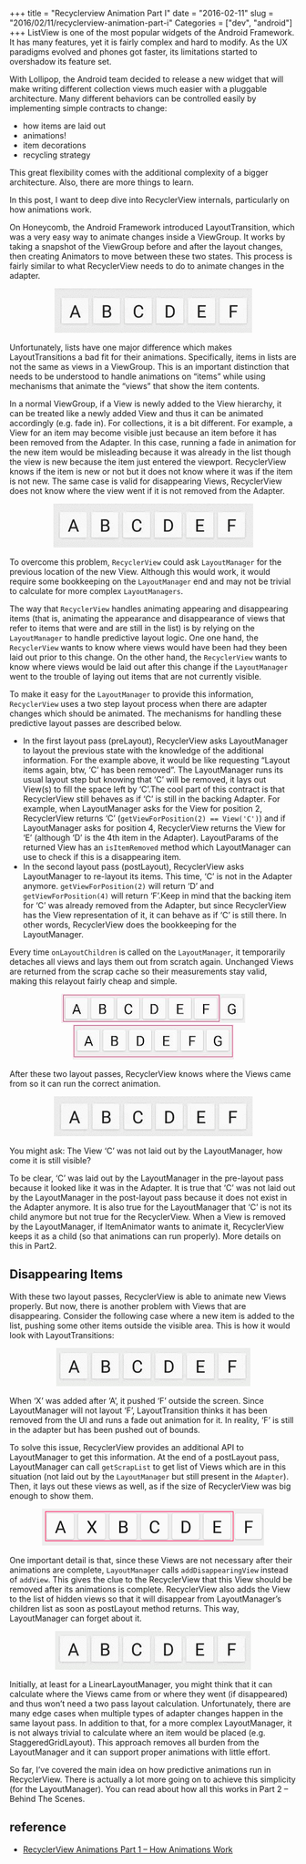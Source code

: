 +++
title = "Recyclerview Animation Part I"
date = "2016-02-11"
slug = "2016/02/11/recyclerview-animation-part-i"
Categories = ["dev", "android"]
+++
ListView is one of the most popular widgets of the Android Framework. It has many features, yet it is fairly complex and hard to modify. As the UX paradigms evolved and phones got faster, its limitations started to overshadow its feature set.

With Lollipop, the Android team decided to release a new widget that will make writing different collection views much easier with a pluggable architecture. Many different behaviors can be controlled easily by implementing simple contracts to change:

+ how items are laid out
+ animations!
+ item decorations
+ recycling strategy

This great flexibility comes with the additional complexity of a bigger architecture. Also, there are more things to learn.

<!-- more -->

In this post, I want to deep dive into RecyclerView internals, particularly on how animations work.

On Honeycomb, the Android Framework introduced LayoutTransition, which was a very easy way to animate changes inside a ViewGroup. It works by taking a snapshot of the ViewGroup before and after the layout changes, then creating Animators to move between these two states. This process is fairly similar to what RecyclerView needs to do to animate changes in the adapter.

<center><img src="/images/trans_man_default.gif" alt="LayoutTransition example"></center>

Unfortunately, lists have one major difference which makes LayoutTransitions a bad fit for their animations. Specifically, items in lists are not the same as views in a ViewGroup. This is an important distinction that needs to be understood to handle animations on “items” while using mechanisms that animate the “views” that show the item contents.

In a normal ViewGroup, if a View is newly added to the View hierarchy, it can be treated like a newly added View and thus it can be animated accordingly (e.g. fade in). For collections, it is a bit different. For example, a View for an item may become visible just because an item before it has been removed from the Adapter. In this case, running a fade in animation for the new item would be misleading because it was already in the list though the view is new because the item just entered the viewport. RecyclerView knows if the item is new or not but it does not know where it was if the item is not new. The same case is valid for disappearing Views, RecyclerView does not know where the view went if it is not removed from the Adapter.

<center><img src="/images/trans_man_bad.gif" alt="LayoutTransition failure for a list"></center>

To overcome this problem, ``RecyclerView`` could ask ``LayoutManager`` for the previous location of the new View. Although this would work, it would require some bookkeeping on the ``LayoutManager`` end and may not be trivial to calculate for more complex ``LayoutManagers``.

The way that ``RecyclerView`` handles animating appearing and disappearing items (that is, animating the appearance and disappearance of views that refer to items that were and are still in the list) is by relying on the ``LayoutManager`` to handle predictive layout logic. One one hand, the ``RecyclerView`` wants to know where views would have been had they been laid out prior to this change. On the other hand, the ``RecyclerView`` wants to know where views would be laid out after this change if the ``LayoutManager`` went to the trouble of laying out items that are not currently visible.

To make it easy for the ``LayoutManager`` to provide this information, ``RecyclerView`` uses a two step layout process when there are adapter changes which should be animated. The mechanisms for handling these predictive layout passes are described below.

+ In the first layout pass (preLayout), RecyclerView asks LayoutManager to layout the previous state with the knowledge of the additional information. For the example above, it would be like requesting “Layout items again, btw, ‘C’ has been removed”. The LayoutManager runs its usual layout step but knowing that ‘C’ will be removed, it lays out View(s) to fill the space left by ‘C’.The cool part of this contract is that RecyclerView still behaves as if ‘C’ is still in the backing Adapter. For example, when LayoutManager asks for the View for position 2, RecyclerView returns ‘C’ (``getViewForPosition(2) == View('C')``) and if LayoutManager asks for position 4, RecyclerView returns the View for ‘E’ (although ‘D’ is the 4th item in the Adapter). LayoutParams of the returned View has an ``isItemRemoved`` method which LayoutManager can use to check if this is a disappearing item.
+ In the second layout pass (postLayout), RecyclerView asks LayoutManager to re-layout its items. This time, ‘C’ is not in the Adapter anymore. ``getViewForPosition(2)`` will return ‘D’ and ``getViewForPosition(4)`` will return ‘F’.Keep in mind that the backing item for ‘C’ was already removed from the Adapter, but since RecyclerView has the View representation of it, it can behave as if ‘C’ is still there. In other words, RecyclerView does the bookkeeping for the LayoutManager.

Every time ``onLayoutChildren`` is called on the ``LayoutManager``, it temporarily detaches all views and lays them out from scratch again. Unchanged Views are returned from the scrap cache so their measurements stay valid, making this relayout fairly cheap and simple.

<center><img src="/images/pre-layout.jpeg" alt="LinearLayoutManager pre layout result"></center>

<center><img src="/images/post-layout.jpeg" alt="LinearLayoutManager post layout result"></center>

After these two layout passes, RecyclerView knows where the Views came from so it can run the correct animation.

<center><img src="/images/predictive_animations.gif" alt="predictive animations"></center>

You might ask: The View ‘C’ was not laid out by the LayoutManager, how come it is still visible?

To be clear, ‘C’ was laid out by the LayoutManager in the pre-layout pass because it looked like it was in the Adapter. It is true that ‘C’ was not laid out by the LayoutManager in the post-layout pass because it does not exist in the Adapter anymore. It is also true for the LayoutManager that ‘C’ is not its child anymore but not true for the RecyclerView. When a View is removed by the LayoutManager, if ItemAnimator wants to animate it, RecyclerView keeps it as a child (so that animations can run properly). More details on this in Part2.

## Disappearing Items

With these two layout passes, RecyclerView is able to animate new Views properly. But now, there is another problem with Views that are disappearing. Consider the following case where a new item is added to the list, pushing some other items outside the visible area. This is how it would look with LayoutTransitions:

<center><img src="/images/layout_transition_add.gif" alt="layout transition add"></center>

When ‘X’ was added after ‘A’, it pushed ‘F’ outside the screen. Since LayoutManager will not layout ‘F’, LayoutTransition thinks it has been removed from the UI and runs a fade out animation for it. In reality, ‘F’ is still in the adapter but has been pushed out of bounds.

To solve this issue, RecyclerView provides an additional API to LayoutManager to get this information. At the end of a postLayout pass, LayoutManager can call ``getScrapList`` to get list of Views which are in this situation (not laid out by the ``LayoutManager`` but still present in the ``Adapter``). Then, it lays out these views as well, as if the size of RecyclerView was big enough to show them.

<center><img src="/images/add_post_layout_with_frame.png"></center>

One important detail is that, since these Views are not necessary after their animations are complete, ``LayoutManager`` calls ``addDisappearingView`` instead of ``addView``. This gives the clue to the RecyclerView that this View should be removed after its animations is complete. RecyclerView also adds the View to the list of hidden views so that it will disappear from LayoutManager’s children list as soon as postLayout method returns. This way, LayoutManager can forget about it.

<center><img src="/images/predictive_add.gif"></center>

Initially, at least for a LinearLayoutManager, you might think that it can calculate where the Views came from or where they went (if disappeared) and thus won’t need a two pass layout calculation. Unfortunately, there are many edge cases when multiple types of adapter changes happen in the same layout pass. In addition to that, for a more complex LayoutManager, it is not always trivial to calculate where an item would be placed (e.g. StaggeredGridLayout). This approach removes all burden from the LayoutManager and it can support proper animations with little effort.

So far, I’ve covered the main idea on how predictive animations run in RecyclerView. There is actually a lot more going on to achieve this simplicity (for the LayoutManager). You can read about how all this works in Part 2 – Behind The Scenes.

## reference

+ [RecyclerView Animations Part 1 – How Animations Work](http://www.birbit.com/recyclerview-animations-part-1-how-animations-work/)
